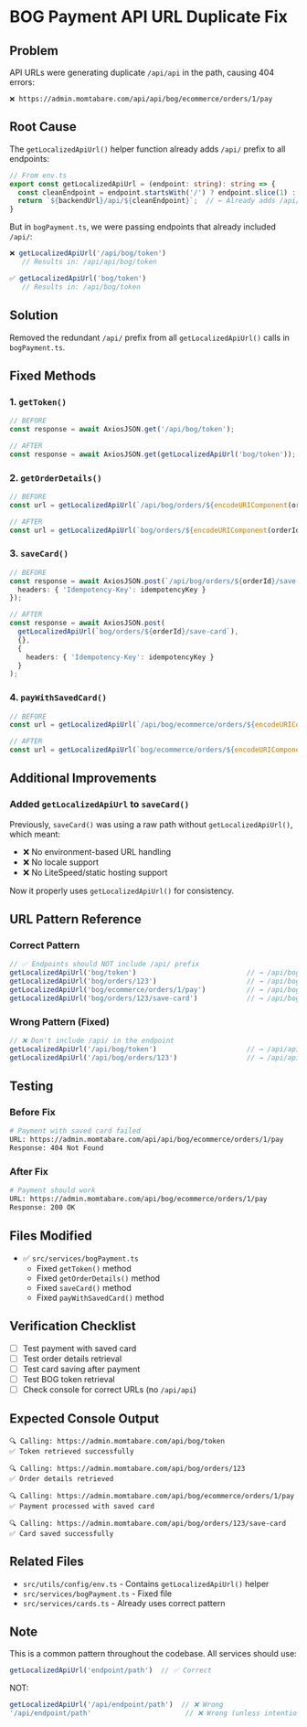 # BOG Payment API URL Duplicate Fix

## Problem
API URLs were generating duplicate `/api/api` in the path, causing 404 errors:
```
❌ https://admin.momtabare.com/api/api/bog/ecommerce/orders/1/pay
```

## Root Cause
The `getLocalizedApiUrl()` helper function already adds `/api/` prefix to all endpoints:
```typescript
// From env.ts
export const getLocalizedApiUrl = (endpoint: string): string => {
  const cleanEndpoint = endpoint.startsWith('/') ? endpoint.slice(1) : endpoint;
  return `${backendUrl}/api/${cleanEndpoint}`;  // ← Already adds /api/
}
```

But in `bogPayment.ts`, we were passing endpoints that already included `/api/`:
```typescript
❌ getLocalizedApiUrl('/api/bog/token')
   // Results in: /api/api/bog/token

✅ getLocalizedApiUrl('bog/token')
   // Results in: /api/bog/token
```

## Solution
Removed the redundant `/api/` prefix from all `getLocalizedApiUrl()` calls in `bogPayment.ts`.

## Fixed Methods

### 1. `getToken()`
```typescript
// BEFORE
const response = await AxiosJSON.get('/api/bog/token');

// AFTER
const response = await AxiosJSON.get(getLocalizedApiUrl('bog/token'));
```

### 2. `getOrderDetails()`
```typescript
// BEFORE
const url = getLocalizedApiUrl(`/api/bog/orders/${encodeURIComponent(orderId)}`);

// AFTER
const url = getLocalizedApiUrl(`bog/orders/${encodeURIComponent(orderId)}`);
```

### 3. `saveCard()`
```typescript
// BEFORE
const response = await AxiosJSON.post(`/api/bog/orders/${orderId}/save-card`, {}, {
  headers: { 'Idempotency-Key': idempotencyKey }
});

// AFTER
const response = await AxiosJSON.post(
  getLocalizedApiUrl(`bog/orders/${orderId}/save-card`), 
  {}, 
  {
    headers: { 'Idempotency-Key': idempotencyKey }
  }
);
```

### 4. `payWithSavedCard()`
```typescript
// BEFORE
const url = getLocalizedApiUrl(`/api/bog/ecommerce/orders/${encodeURIComponent(parentOrderId)}/pay`);

// AFTER
const url = getLocalizedApiUrl(`bog/ecommerce/orders/${encodeURIComponent(parentOrderId)}/pay`);
```

## Additional Improvements

### Added `getLocalizedApiUrl` to `saveCard()`
Previously, `saveCard()` was using a raw path without `getLocalizedApiUrl()`, which meant:
- ❌ No environment-based URL handling
- ❌ No locale support
- ❌ No LiteSpeed/static hosting support

Now it properly uses `getLocalizedApiUrl()` for consistency.

## URL Pattern Reference

### Correct Pattern
```typescript
// ✅ Endpoints should NOT include /api/ prefix
getLocalizedApiUrl('bog/token')                           // → /api/bog/token
getLocalizedApiUrl('bog/orders/123')                      // → /api/bog/orders/123
getLocalizedApiUrl('bog/ecommerce/orders/1/pay')          // → /api/bog/ecommerce/orders/1/pay
getLocalizedApiUrl('bog/orders/123/save-card')            // → /api/bog/orders/123/save-card
```

### Wrong Pattern (Fixed)
```typescript
// ❌ Don't include /api/ in the endpoint
getLocalizedApiUrl('/api/bog/token')                      // → /api/api/bog/token
getLocalizedApiUrl('/api/bog/orders/123')                 // → /api/api/bog/orders/123
```

## Testing

### Before Fix
```bash
# Payment with saved card failed
URL: https://admin.momtabare.com/api/api/bog/ecommerce/orders/1/pay
Response: 404 Not Found
```

### After Fix
```bash
# Payment should work
URL: https://admin.momtabare.com/api/bog/ecommerce/orders/1/pay
Response: 200 OK
```

## Files Modified
- ✅ `src/services/bogPayment.ts`
  - Fixed `getToken()` method
  - Fixed `getOrderDetails()` method
  - Fixed `saveCard()` method
  - Fixed `payWithSavedCard()` method

## Verification Checklist
- [ ] Test payment with saved card
- [ ] Test order details retrieval
- [ ] Test card saving after payment
- [ ] Test BOG token retrieval
- [ ] Check console for correct URLs (no `/api/api`)

## Expected Console Output
```
🔍 Calling: https://admin.momtabare.com/api/bog/token
✅ Token retrieved successfully

🔍 Calling: https://admin.momtabare.com/api/bog/orders/123
✅ Order details retrieved

🔍 Calling: https://admin.momtabare.com/api/bog/ecommerce/orders/1/pay
✅ Payment processed with saved card

🔍 Calling: https://admin.momtabare.com/api/bog/orders/123/save-card
✅ Card saved successfully
```

## Related Files
- `src/utils/config/env.ts` - Contains `getLocalizedApiUrl()` helper
- `src/services/bogPayment.ts` - Fixed file
- `src/services/cards.ts` - Already uses correct pattern

## Note
This is a common pattern throughout the codebase. All services should use:
```typescript
getLocalizedApiUrl('endpoint/path')  // ✅ Correct
```

NOT:
```typescript
getLocalizedApiUrl('/api/endpoint/path')  // ❌ Wrong
'/api/endpoint/path'                       // ❌ Wrong (unless intentional)
```
